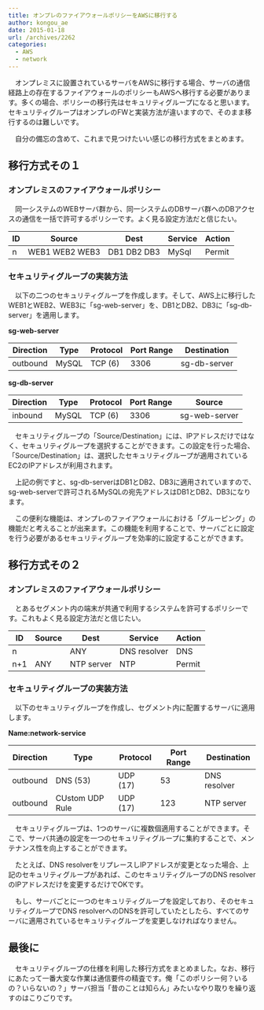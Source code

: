 ```yaml
---
title: オンプレのファイアウォールポリシーをAWSに移行する
author: kongou_ae
date: 2015-01-18
url: /archives/2262
categories:
  - AWS
  - network
---
```

　オンプレミスに設置されているサーバをAWSに移行する場合、サーバの通信経路上の存在するファイアウォールのポリシーもAWSへ移行する必要があります。多くの場合、ポリシーの移行先はセキュリティグループになると思います。セキュリティグループはオンプレのFWと実装方法が違いますので、そのまま移行するのは難しいです。

　自分の備忘の含めて、これまで見つけたいい感じの移行方式をまとめます。

## 移行方式その１

### オンプレミスのファイアウォールポリシー

　同一システムのWEBサーバ群から、同一システムのDBサーバ群へのDBアクセスの通信を一括で許可するポリシーです。よく見る設定方法だと信じたい。

| ID | Source         | Dest        | Service | Action |
| -- | -------------- | ----------- | ------- | ------ |
| n  | WEB1 WEB2 WEB3 | DB1 DB2 DB3 | MySql   | Permit |

### セキュリティグループの実装方法

　以下の二つのセキュリティグループを作成します。そして、AWS上に移行したWEB1とWEB2、WEB3に「sg-web-server」を、DB1とDB2、DB3に「sg-db-server」を適用します。

**sg-web-server** 

| Direction | Type  | Protocol | Port Range | Destination  |
| --------- | ----- | -------- | ---------- | ------------ |
| outbound  | MySQL | TCP (6)  | 3306       | sg-db-server |

**sg-db-server** 

| Direction | Type  | Protocol | Port Range | Source        |
| --------- | ----- | -------- | ---------- | ------------- |
| inbound   | MySQL | TCP (6)  | 3306       | sg-web-server |

　セキュリティグループの「Source/Destination」には、IPアドレスだけではなく、セキュリティグループを選択することができます。この設定を行った場合、「Source/Destination」は、選択したセキュリティグループが適用されているEC2のIPアドレスが利用されます。

　上記の例ですと、sg-db-serverはDB1とDB2、DB3に適用されていますので、sg-web-serverで許可されるMySQLの宛先アドレスはDB1とDB2、DB3になります。

　この便利な機能は、オンプレのファイアウォールにおける「グルーピング」の機能だと考えることが出来ます。この機能を利用することで、サーバごとに設定を行う必要があるセキュリティグループを効率的に設定することができます。

## 移行方式その２

### オンプレミスのファイアウォールポリシー

　とあるセグメント内の端末が共通で利用するシステムを許可するポリシーです。これもよく見る設定方法だと信じたい。

| ID  | Source | Dest       | Service      | Action       |
| --- | ------ | ---------- | ------------ | ------------ |
| n   |        | ANY        | DNS resolver | DNS | Permit |
| n+1 | ANY    | NTP server | NTP          | Permit       |

### セキュリティグループの実装方法

　以下のセキュリティグループを作成し、セグメント内に配置するサーバに適用します。

**Name:network-service** 

| Direction | Type            | Protocol | Port Range | Destination  |
| --------- | --------------- | -------- | ---------- | ------------ |
| outbound  | DNS (53)        | UDP (17) | 53         | DNS resolver |
| outbound  | CUstom UDP Rule | UDP (17) | 123        | NTP server   |

　セキュリティグループは、1つのサーバに複数個適用することができます。そこで、サーバ共通の設定を一つのセキュリティグループに集約することで、メンテナンス性を向上することができます。

　たとえば、DNS resolverをリプレースしIPアドレスが変更となった場合、上記のセキュリティグループがあれば、このセキュリティグループのDNS resolverのIPアドレスだけを変更するだけでOKです。

　もし、サーバごとに一つのセキュリティグループを設定しており、そのセキュリティグループでDNS resolverへのDNSを許可していたとしたら、すべてのサーバに適用されているセキュリティグループを変更しなければなりません。

## 最後に

　セキュリティグループの仕様を利用した移行方式をまとめました。なお、移行にあたって一番大変な作業は通信要件の精査です。俺「このポリシー何？いるの？いらないの？」サーバ担当「昔のことは知らん」みたいなやり取りを繰り返すのはこりごりです。